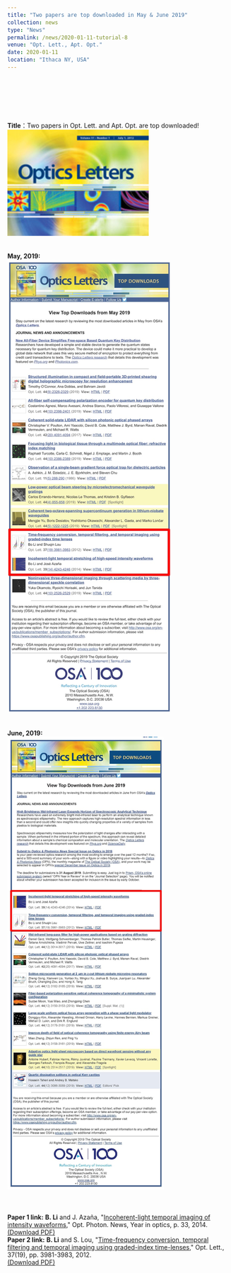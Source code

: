 ```yaml
---
title: "Two papers are top downloaded in May & June 2019"
collection: news
type: "News"
permalink: /news/2020-01-11-tutorial-8
venue: "Opt. Lett., Apt. Opt."
date: 2020-01-11
location: "Ithaca NY, USA"
---
```

<br/> 
<br/>
<br/>
<br/>
<br/>

**Title**：Two papers in Opt. Lett. and Apt. Opt. are top downloaded!
<br/>
<img src='/images/News-2020-01-11.jpg'>
<br/>
<br/>
<br/>
**May, 2019:**
<br/>
<img src='/images/News-2020-01-11-May.jpg'>
<br/>
<br/>
<br/>
**June, 2019:**
<br/>
<img src='/images/News-2020-01-11-June.jpg'>
<br/>
<br/>
<br/>
<br/>
**Paper 1 link:**  **B. Li** and J. Azaña, "[Incoherent-light temporal imaging of intensity waveforms](https://www.osa-opn.org/opn/media/Images/PDF/2014/1214/33-Li.pdf?ext=.pdf)," Opt. Photon. News, Year in optics, p. 33, 2014.
<br/> [(Download PDF)](http://bo-li-research.github.io/files/paper-2014-OPN-1.pdf)
<br/>
**Paper 2 link:**  **B. Li** and S. Lou, "[Time-frequency conversion, temporal filtering and temporal imaging using graded-index time-lenses](https://www.osapublishing.org/captcha/(S(zilczelmz33vo2puekzbxuhk))/?guid=D52F6A75-26BE-42DF-87B6-673C608F057A)," Opt. Lett., 37(19), pp. 3981-3983, 2012. 
<br/> [(Download PDF)](http://bo-li-research.github.io/files/paper-2012-OL-1.pdf)
<br/>
<br/>
<br/>
<br/>
<br/>
<br/>
<br/>
